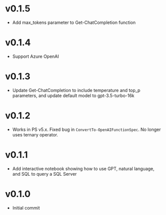 # v0.1.5

- Add max_tokens parameter to Get-ChatCompletion function

# v0.1.4

- Support Azure OpenAI

# v0.1.3

- Update Get-ChatCompletion to include temperature and top_p parameters, and update default model to gpt-3.5-turbo-16k
# v0.1.2

- Works in PS v5.x. Fixed bug in `ConvertTo-OpenAIFunctionSpec`. No longer uses ternary operator.

# v0.1.1

- Add interactive notebook showing how to use GPT, natural language, and SQL to query a SQL Server

# v0.1.0

- Initial commit